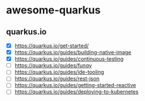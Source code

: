 # awesome-quarkus
## quarkus.io
- [x] https://quarkus.io/get-started/
- [x] https://quarkus.io/guides/building-native-image
- [x] https://quarkus.io/guides/continuous-testing
- [ ] https://quarkus.io/guides/funqy
- [ ] https://quarkus.io/guides/ide-tooling
- [ ] https://quarkus.io/guides/rest-json
- [ ] https://quarkus.io/guides/getting-started-reactive
- [ ] https://quarkus.io/guides/deploying-to-kubernetes
